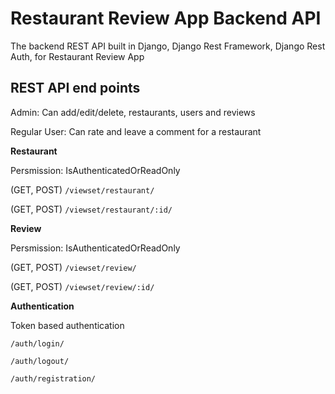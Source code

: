 # Restaurant Review App Backend API
The backend REST API built in Django, Django Rest Framework, Django Rest Auth, for Restaurant Review App 

## REST API end points
Admin: Can add/edit/delete, restaurants, users and reviews

Regular User: Can rate and leave a comment for a restaurant

**Restaurant**

Persmission: IsAuthenticatedOrReadOnly

(GET, POST) `/viewset/restaurant/`

(GET, POST) `/viewset/restaurant/:id/`

**Review**

Persmission: IsAuthenticatedOrReadOnly

(GET, POST) `/viewset/review/`

(GET, POST) `/viewset/review/:id/`

**Authentication**

Token based authentication

`/auth/login/`

`/auth/logout/`

`/auth/registration/`


